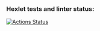 ### Hexlet tests and linter status:
[![Actions Status](https://github.com/sayat-a/java-project-71/actions/workflows/hexlet-check.yml/badge.svg)](https://github.com/sayat-a/java-project-71/actions)